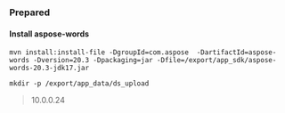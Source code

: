 

### Prepared

#### Install aspose-words

```shell
mvn install:install-file -DgroupId=com.aspose  -DartifactId=aspose-words -Dversion=20.3 -Dpackaging=jar -Dfile=/export/app_sdk/aspose-words-20.3-jdk17.jar
```



```shell
mkdir -p /export/app_data/ds_upload
```



> 10.0.0.24
